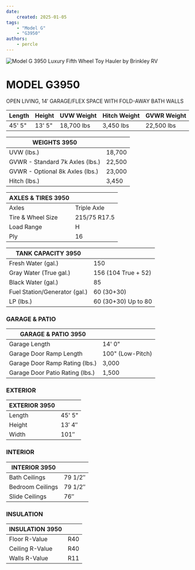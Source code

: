 ```yaml
---
date:
    created: 2025-01-05
tags:
    - "Model G"
    - "G3950"
authors:
    - percle
---
```


![Model G 3950 Luxury Fifth Wheel Toy Hauler by Brinkley RV](https://www.brinkleyrv.com/wp-content/uploads/RVs/Toy_Hauler/Model_G/24/Floorplans/Model-G-3950-Luxury-Fifth-Wheel-Toy-Haulers-by-Brinkley-RV-2024.webp)

# MODEL G3950

OPEN LIVING, 14′ GARAGE/FLEX SPACE WITH FOLD-AWAY BATH WALLS


| Length | Height | UVW Weight | Hitch Weight | GVWR Weight |
|--------|--------|------------|-------------|-------------|
| 45' 5" | 13' 5" | 18,700 lbs | 3,450 lbs   | 22,500 lbs  |


| WEIGHTS 3950 |            |
|--------------|------------|
| UVW (lbs.)   | 18,700     |
| GVWR - Standard 7k Axles (lbs.) | 22,500 |
| GVWR - Optional 8k Axles (lbs.) | 23,000 |
| Hitch (lbs.) | 3,450      |


| AXLES & TIRES 3950 |                  |
|--------------------|------------------|
| Axles              | Triple Axle      |
| Tire & Wheel Size  | 215/75 R17.5     |
| Load Range         | H                |
| Ply                | 16               |


| TANK CAPACITY 3950 |                        |
|--------------------|------------------------|
| Fresh Water (gal.) | 150                    |
| Gray Water (True gal.) | 156 (104 True + 52) |
| Black Water (gal.) | 85                     |
| Fuel Station/Generator (gal.) | 60 (30+30)        |
| LP (lbs.)          | 60 (30+30) Up to 80    |


### GARAGE & PATIO
| GARAGE & PATIO 3950 |                          |
|---------------------|--------------------------|
| Garage Length       | 14' 0"                   |
| Garage Door Ramp Length | 100" (Low-Pitch)     |
| Garage Door Ramp Rating (lbs.) | 3,000                |
| Garage Door Patio Rating (lbs.) | 1,500               |

### EXTERIOR
| EXTERIOR 3950       |                  |
|---------------------|------------------|
| Length              | 45' 5"           |
| Height              | 13′ 4″           |
| Width               | 101″             |

### INTERIOR
| INTERIOR 3950       |                  |
|---------------------|------------------|
| Bath Ceilings       | 79 1/2″          |
| Bedroom Ceilings    | 79 1/2″          |
| Slide Ceilings      | 76″              |

### INSULATION
| INSULATION 3950     |                  |
|---------------------|------------------|
| Floor R-Value       | R40              |
| Ceiling R-Value     | R40              |
| Walls R-Value       | R11              |



